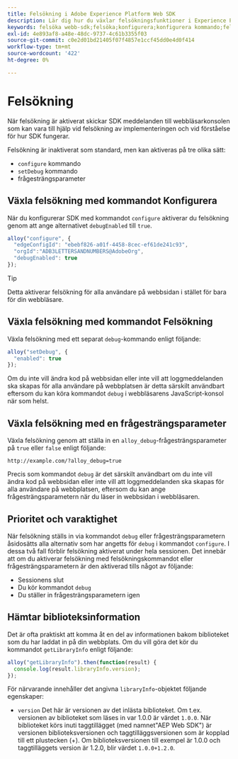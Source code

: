 ```yaml
---
title: Felsökning i Adobe Experience Platform Web SDK
description: Lär dig hur du växlar felsökningsfunktioner i Experience Platform Web SDK.
keywords: felsöka webb-sdk;felsöka;konfigurera;konfigurera kommando;felsökningskommando;edgeConfigId;setDebug;debugEnabled;debug;
exl-id: 4e893af8-a48e-48dc-9737-4c61b3355f03
source-git-commit: c0e2d01bd21405f07f4857e1ccf45dd0e4d0f414
workflow-type: tm+mt
source-wordcount: '422'
ht-degree: 0%

---
```


# Felsökning

När felsökning är aktiverat skickar SDK meddelanden till webbläsarkonsolen som kan vara till hjälp vid felsökning av implementeringen och vid förståelse för hur SDK fungerar.

Felsökning är inaktiverat som standard, men kan aktiveras på tre olika sätt:

* `configure` kommando
* `setDebug` kommando
* frågesträngsparameter

## Växla felsökning med kommandot Konfigurera

När du konfigurerar SDK med kommandot `configure` aktiverar du felsökning genom att ange alternativet `debugEnabled` till `true`.

```javascript
alloy("configure", {
  "edgeConfigId": "ebebf826-a01f-4458-8cec-ef61de241c93",
  "orgId":"ADB3LETTERSANDNUMBERS@AdobeOrg",
  "debugEnabled": true
});
```

>[!TIP]
>
>Detta aktiverar felsökning för alla användare på webbsidan i stället för bara för din webbläsare.

## Växla felsökning med kommandot Felsökning

Växla felsökning med ett separat `debug`-kommando enligt följande:

```javascript
alloy("setDebug", {
  "enabled": true
});
```

Om du inte vill ändra kod på webbsidan eller inte vill att loggmeddelanden ska skapas för alla användare på webbplatsen är detta särskilt användbart eftersom du kan köra kommandot `debug` i webbläsarens JavaScript-konsol när som helst.

## Växla felsökning med en frågesträngsparameter

Växla felsökning genom att ställa in en `alloy_debug`-frågesträngsparameter på `true` eller `false` enligt följande:

```HTTP
http://example.com/?alloy_debug=true
```

Precis som kommandot `debug` är det särskilt användbart om du inte vill ändra kod på webbsidan eller inte vill att loggmeddelanden ska skapas för alla användare på webbplatsen, eftersom du kan ange frågesträngsparametern när du läser in webbsidan i webbläsaren.

## Prioritet och varaktighet

När felsökning ställs in via kommandot `debug` eller frågesträngsparametern åsidosätts alla alternativ som har angetts för `debug` i kommandot `configure`. I dessa två fall förblir felsökning aktiverat under hela sessionen. Det innebär att om du aktiverar felsökning med felsökningskommandot eller frågesträngsparametern är den aktiverad tills något av följande:

* Sessionens slut
* Du kör kommandot `debug`
* Du ställer in frågesträngsparametern igen

## Hämtar biblioteksinformation

Det är ofta praktiskt att komma åt en del av informationen bakom biblioteket som du har laddat in på din webbplats. Om du vill göra det kör du kommandot `getLibraryInfo` enligt följande:

```js
alloy("getLibraryInfo").then(function(result) {
  console.log(result.libraryInfo.version);
});
```

För närvarande innehåller det angivna `libraryInfo`-objektet följande egenskaper:

* `version` Det här är versionen av det inlästa biblioteket. Om t.ex. versionen av biblioteket som läses in var 1.0.0 är värdet `1.0.0`. När biblioteket körs inuti taggtillägget (med namnet&quot;AEP Web SDK&quot;) är versionen biblioteksversionen och taggtilläggsversionen som är kopplad till ett plustecken (+). Om biblioteksversionen till exempel är 1.0.0 och taggtilläggets version är 1.2.0, blir värdet `1.0.0+1.2.0`.
